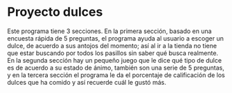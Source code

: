 # Proyecto dulces

Este programa tiene 3 secciones. En la primera sección, basado en una encuesta rápida de 5 preguntas, el programa ayuda al usuario a escoger un dulce, de acuerdo a sus antojos del momento; así al ir a la tienda no tiene que estar buscando por todos los pasillos sin saber qué busca realmente. En la segunda sección hay un pequeño juego que le dice qué tipo de dulce es de acuerdo a su estado de ánimo, también son una serie de 5 preguntas, y en la tercera sección el programa le da el porcentaje de calificación de los dulces que ha comido y así recuerde cuál le gustó más. 
